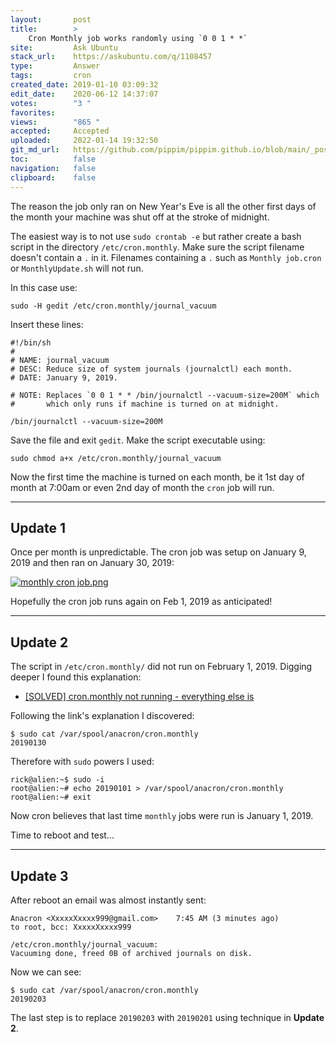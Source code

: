 ```yaml
---
layout:       post
title:        >
    Cron Monthly job works randomly using `0 0 1 * *`
site:         Ask Ubuntu
stack_url:    https://askubuntu.com/q/1108457
type:         Answer
tags:         cron
created_date: 2019-01-10 03:09:32
edit_date:    2020-06-12 14:37:07
votes:        "3 "
favorites:    
views:        "865 "
accepted:     Accepted
uploaded:     2022-01-14 19:32:50
git_md_url:   https://github.com/pippim/pippim.github.io/blob/main/_posts/2019/2019-01-10-Cron-Monthly-job-works-randomly-using-`0-0-1-*-*`.md
toc:          false
navigation:   false
clipboard:    false
---
```


The reason the job only ran on New Year's Eve is all the other first days of the month your machine was shut off at the stroke of midnight.

The easiest way is to not use `sudo crontab -e` but rather create a bash script in the directory `/etc/cron.monthly`. Make sure the script filename doesn't contain a `.` in it. Filenames containing a `.` such as `Monthly job.cron` or `MonthlyUpdate.sh` will not run.

<!-- Language-all: bash -->

In this case use:

``` 
sudo -H gedit /etc/cron.monthly/journal_vacuum

```

Insert these lines:

``` 
#!/bin/sh
#
# NAME: journal_vacuum
# DESC: Reduce size of system journals (journalctl) each month.
# DATE: January 9, 2019.

# NOTE: Replaces `0 0 1 * * /bin/journalctl --vacuum-size=200M` which
#       which only runs if machine is turned on at midnight.

/bin/journalctl --vacuum-size=200M

```

Save the file and exit `gedit`. Make the script executable using:

``` 
sudo chmod a+x /etc/cron.monthly/journal_vacuum

```

Now the first time the machine is turned on each month, be it 1st day of month at 7:00am or even 2nd day of month the `cron` job will run.


----------

## Update 1

Once per month is unpredictable. The cron job was setup on January 9, 2019 and then ran on January 30, 2019:

[![monthly cron job.png][1]][1]

Hopefully the cron job runs again on Feb 1, 2019 as anticipated!

----------

## Update 2

The script in `/etc/cron.monthly/` did not run on February 1, 2019. Digging deeper I found this explanation:

- [\[SOLVED\] cron.monthly not running - everything else is][2]

Following the link's explanation I discovered:

``` 
$ sudo cat /var/spool/anacron/cron.monthly
20190130

```

Therefore with `sudo` powers I used:

``` 
rick@alien:~$ sudo -i
root@alien:~# echo 20190101 > /var/spool/anacron/cron.monthly
root@alien:~# exit

```

Now cron believes that last time `monthly` jobs were run is January 1, 2019.

Time to reboot and test...


----------

## Update 3

After reboot an email was almost instantly sent:

``` 
Anacron <XxxxxXxxxx999@gmail.com>    7:45 AM (3 minutes ago)
to root, bcc: XxxxxXxxxx999

/etc/cron.monthly/journal_vacuum:
Vacuuming done, freed 0B of archived journals on disk.

```

Now we can see:

``` 
$ sudo cat /var/spool/anacron/cron.monthly
20190203

```

The last step is to replace `20190203` with `20190201` using technique in **Update 2**.

  [1]: https://i.stack.imgur.com/c76pC.png
  [2]: https://www.linuxquestions.org/questions/linux-newbie-8/cron-monthly-not-running-everything-else-is-4175461238/


